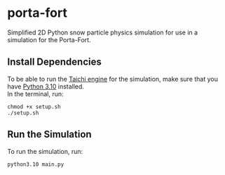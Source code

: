 # porta-fort
Simplified 2D Python snow particle physics simulation for use in a simulation for the Porta-Fort.  

## Install Dependencies
To be able to run the [Taichi engine](https://pypi.org/project/taichi/) for the simulation, make sure that you have [Python 3.10](https://www.python.org/downloads/release/python-31016/) installed.  
In the terminal, run:  
```
chmod +x setup.sh
./setup.sh
```
## Run the Simulation
To run the simulation, run:  
```
python3.10 main.py
```
